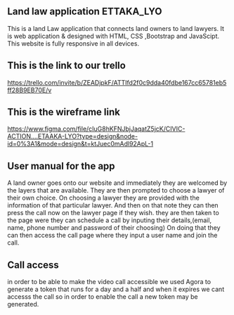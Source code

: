 ## Land law application ETTAKA_LYO
This is a land Law application that connects land owners to land lawyers. It is web application & designed with HTML, CSS ,Bootstrap and JavaScipt. This website is fully responsive in all devices.

## This is the link to our trello
https://trello.com/invite/b/ZEADjpkF/ATTIfd2f0c9dda40fdbe167cc65781eb5ff28B9EB70E/v

## This is the wireframe link
https://www.figma.com/file/cIuG8hKFNJbjJaqatZ5jcK/CIVIC-ACTION....ETAAKA-LYO?type=design&node-id=0%3A1&mode=design&t=ktJuec0mAdl92ApL-1

## User manual for the app
A land owner goes onto our website and immediately they are welcomed by the layers that are available.
They are then prompted to choose a lawyer of their own choice.
On choosing a lawyer they are provided with the information of that particular lawyer.
And then on that note they can then press the call now on  the lawyer page if they wish.
they are then taken to the page were they can schedule a call by inputing their details,(email, name, phone number and password of their choosing)
On doing that they can then access the call page where they input a user name and join the call.


## Call access
in order to be able to make the video call accessible we used Agora to generate a token that runs for a day and a half and when it expires we cant accesss the call so in order to enable the call a new token may be generated.
